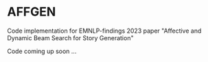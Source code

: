 # AFFGEN
Code implementation for EMNLP-findings 2023 paper "Affective and Dynamic Beam Search for Story Generation" 

Code coming up soon ...
